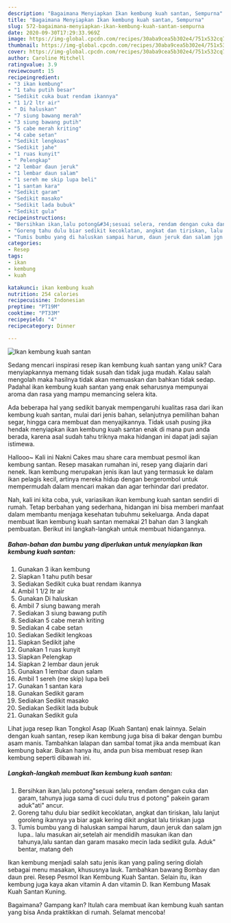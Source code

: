 ```yaml
---
description: "Bagaimana Menyiapkan Ikan kembung kuah santan, Sempurna"
title: "Bagaimana Menyiapkan Ikan kembung kuah santan, Sempurna"
slug: 572-bagaimana-menyiapkan-ikan-kembung-kuah-santan-sempurna
date: 2020-09-30T17:29:33.969Z
image: https://img-global.cpcdn.com/recipes/30aba9cea5b302e4/751x532cq70/ikan-kembung-kuah-santan-foto-resep-utama.jpg
thumbnail: https://img-global.cpcdn.com/recipes/30aba9cea5b302e4/751x532cq70/ikan-kembung-kuah-santan-foto-resep-utama.jpg
cover: https://img-global.cpcdn.com/recipes/30aba9cea5b302e4/751x532cq70/ikan-kembung-kuah-santan-foto-resep-utama.jpg
author: Caroline Mitchell
ratingvalue: 3.9
reviewcount: 15
recipeingredient:
- "3 ikan kembung"
- "1 tahu putih besar"
- "Sedikit cuka buat rendam ikannya"
- "1 1/2 ltr air"
- " Di haluskan"
- "7 siung bawang merah"
- "3 siung bawang putih"
- "5 cabe merah kriting"
- "4 cabe setan"
- "Sedikit lengkoas"
- "Sedikit jahe"
- "1 ruas kunyit"
- " Pelengkap"
- "2 lembar daun jeruk"
- "1 lembar daun salam"
- "1 sereh me skip lupa beli"
- "1 santan kara"
- "Sedikit garam"
- "Sedikit masako"
- "Sedikit lada bubuk"
- "Sedikit gula"
recipeinstructions:
- "Bersihkan ikan,lalu potong&#34;sesuai selera, rendam dengan cuka dan garam, tahunya juga sama di cuci dulu trus d potong&#34; pakein garam aduk&#34;ati&#34; ancur."
- "Goreng tahu dulu biar sedikit kecoklatan, angkat dan tiriskan, lalu lanjut goroleng ikannya ya biar agak kering dikit angkat lalu tiriskan juga"
- "Tumis bumbu yang di haluskan sampai harum, daun jeruk dan salam jgn lupa.. lalu masukan air,setelah air mendidih masukan ikan dan tahunya,lalu santan dan garam masako mecin lada sedikit gula. Aduk&#34; bentar, matang deh"
categories:
- Resep
tags:
- ikan
- kembung
- kuah

katakunci: ikan kembung kuah 
nutrition: 254 calories
recipecuisine: Indonesian
preptime: "PT19M"
cooktime: "PT33M"
recipeyield: "4"
recipecategory: Dinner

---
```



![Ikan kembung kuah santan](https://img-global.cpcdn.com/recipes/30aba9cea5b302e4/751x532cq70/ikan-kembung-kuah-santan-foto-resep-utama.jpg)

Sedang mencari inspirasi resep ikan kembung kuah santan yang unik? Cara menyiapkannya memang tidak susah dan tidak juga mudah. Kalau salah mengolah maka hasilnya tidak akan memuaskan dan bahkan tidak sedap. Padahal ikan kembung kuah santan yang enak seharusnya mempunyai aroma dan rasa yang mampu memancing selera kita.

Ada beberapa hal yang sedikit banyak mempengaruhi kualitas rasa dari ikan kembung kuah santan, mulai dari jenis bahan, selanjutnya pemilihan bahan segar, hingga cara membuat dan menyajikannya. Tidak usah pusing jika hendak menyiapkan ikan kembung kuah santan enak di mana pun anda berada, karena asal sudah tahu triknya maka hidangan ini dapat jadi sajian istimewa.

Hallooo~ Kali ini Nakni Cakes mau share cara membuat pesmol ikan kembung santan. Resep masakan rumahan ini, resep yang diajarin dari nenek. Ikan kembung merupakan jenis ikan laut yang termasuk ke dalam ikan pelagis kecil, artinya mereka hidup dengan bergerombol untuk mempermudah dalam mencari makan dan agar terhindar dari predator.


Nah, kali ini kita coba, yuk, variasikan ikan kembung kuah santan sendiri di rumah. Tetap berbahan yang sederhana, hidangan ini bisa memberi manfaat dalam membantu menjaga kesehatan tubuhmu sekeluarga. Anda dapat membuat Ikan kembung kuah santan memakai 21 bahan dan 3 langkah pembuatan. Berikut ini langkah-langkah untuk membuat hidangannya.

<!--inarticleads1-->

##### Bahan-bahan dan bumbu yang diperlukan untuk menyiapkan Ikan kembung kuah santan:

1. Gunakan 3 ikan kembung
1. Siapkan 1 tahu putih besar
1. Sediakan Sedikit cuka buat rendam ikannya
1. Ambil 1 1/2 ltr air
1. Gunakan  Di haluskan
1. Ambil 7 siung bawang merah
1. Sediakan 3 siung bawang putih
1. Sediakan 5 cabe merah kriting
1. Sediakan 4 cabe setan
1. Sediakan Sedikit lengkoas
1. Siapkan Sedikit jahe
1. Gunakan 1 ruas kunyit
1. Siapkan  Pelengkap
1. Siapkan 2 lembar daun jeruk
1. Gunakan 1 lembar daun salam
1. Ambil 1 sereh (me skip) lupa beli
1. Gunakan 1 santan kara
1. Gunakan Sedikit garam
1. Sediakan Sedikit masako
1. Sediakan Sedikit lada bubuk
1. Gunakan Sedikit gula


Lihat juga resep Ikan Tongkol Asap (Kuah Santan) enak lainnya. Selain dengan kuah santan, resep ikan kembung juga bisa di bakar dengan bumbu asam manis. Tambahkan lalapan dan sambal tomat jika anda membuat ikan kembung bakar. Bukan hanya itu, anda pun bisa membuat resep ikan kembung seperti dibawah ini. 

<!--inarticleads2-->

##### Langkah-langkah membuat Ikan kembung kuah santan:

1. Bersihkan ikan,lalu potong&#34;sesuai selera, rendam dengan cuka dan garam, tahunya juga sama di cuci dulu trus d potong&#34; pakein garam aduk&#34;ati&#34; ancur.
1. Goreng tahu dulu biar sedikit kecoklatan, angkat dan tiriskan, lalu lanjut goroleng ikannya ya biar agak kering dikit angkat lalu tiriskan juga
1. Tumis bumbu yang di haluskan sampai harum, daun jeruk dan salam jgn lupa.. lalu masukan air,setelah air mendidih masukan ikan dan tahunya,lalu santan dan garam masako mecin lada sedikit gula. Aduk&#34; bentar, matang deh


Ikan kembung menjadi salah satu jenis ikan yang paling sering diolah sebagai menu masakan, khususnya lauk. Tambahkan bawang Bombay dan daun prei. Resep Pesmol Ikan Kembung Kuah Santan. Selain itu, ikan kembung juga kaya akan vitamin A dan vitamin D. Ikan Kembung Masak Kuah Santan Kuning. 

Bagaimana? Gampang kan? Itulah cara membuat ikan kembung kuah santan yang bisa Anda praktikkan di rumah. Selamat mencoba!
